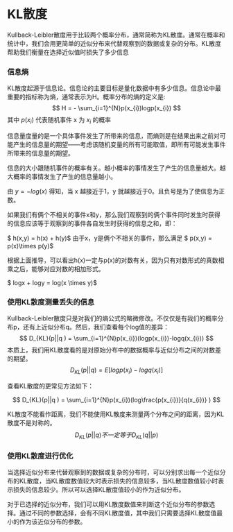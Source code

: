 # KL散度

Kullback-Leibler散度用于比较两个概率分布，通常简称为KL散度。通常在概率和统计中，我们会用更简单的近似分布来代替观察到的数据或复杂的分布。KL散度帮助我们衡量在选择近似值时损失了多少信息

### 信息熵

KL散度起源于信息论。信息论的主要目标是量化数据中有多少信息。信息论中最重要的指标称为熵，通常表示为H。概率分布的熵的定义是:
$$
H = - \sum_{i=1}^{N}p(x_{i})logp(x_{i})
$$
其中 $p(x_{i})$ 代表随机事件 x 为 $x_{i}$ 的概率

信息量度量的是一个具体事件发生了所带来的信息，而熵则是在结果出来之前对可能产生的信息量的期望——考虑该随机变量的所有可能取值，即所有可能发生事件所带来的信息量的期望。



信息的大小跟随机事件的概率有关。越小概率的事情发生了产生的信息量越大。越大概率的事情发生了产生的信息量越小。

由 $y = -log(x)$ 得知，当 x 越接近于1，y 就越接近于0。且负号是为了使信息为正数。

如果我们有俩个不相关的事件x和y，那么我们观察到的俩个事件同时发生时获得的信息应该等于观察到的事件各自发生时获得的信息之和，即：

$ h(x,y) = h(x) + h(y)$ 由于x，y是俩个不相关的事件，那么满足 $ p(x,y) = p(x)\times p(y)$

根据上面推导，可以看出h(x)一定与p(x)的对数有关，因为只有对数形式的真数相乘之后，能够对应对数的相加形式。

$ logx + logy = log(x \times y)$

### 使用KL散度测量丢失的信息

Kullback-Leibler散度只是对我们的熵公式的略微修改。不仅仅是有我们的概率分布p，还有上近似分布q。然后，我们查看每个log值的差异：
$$
D_{KL}(p||q ) = \sum_{i=1}^{N}p(x_{i})(logp(x_{i})-logq(x_{i}))
$$
本质上，我们用KL散度看的是对原始分布中的数据概率与近似分布之间的对数差的期望。
$$
D_{KL}(p||q ) = E[logp(x_{i})-logq(x_{i})]
$$

查看KL散度的更常见方法如下：

$$
D_{KL}(p||q ) = \sum_{i=1}^{N}p(x_{i})(log\frac{p(x_{i})}{q(x_{i})} )
$$

KL散度不能看作距离，我们不能使用KL散度来测量两个分布之间的距离，因为KL散度不是对称的。
$$
D_{KL}(p||q ) 不一定等于D_{KL}(q||p )
$$

### 使用KL散度进行优化

当选择近似分布来代替观察到的数据或复杂的分布时，可以分别求出每一个近似分布的KL散度，当KL散度数值较大时表示损失的信息较多，当KL散度数值较小时表示损失的信息较少。所以可以选择KL散度值较小的作为近似分布。

对于已选择的近似分布，我们可以用KL散度数值来判断这个近似分布的参数选择。通过不同的参数选择，会有不同KL散度值，其中我们只需要选择KL散度值最小的作为该近似分布的参数。
